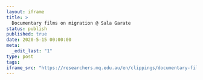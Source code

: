 ```yaml
---
layout: iframe
title: >
  Documentary films on migration @ Sala Garate
status: publish
published: true
date: 2020-5-15 00:00:00
meta:
  _edit_last: "1"
type: post
tags:
iframe_src: "https://researchers.mq.edu.au/en/clippings/documentary-films-on-migration-sala-garate"
---
```

        